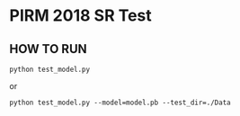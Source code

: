 # PIRM 2018 SR Test

## HOW TO RUN
`python test_model.py`

or

`python test_model.py --model=model.pb --test_dir=./Data`